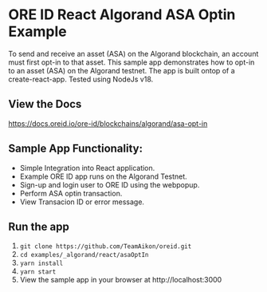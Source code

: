 # ORE ID React Algorand ASA Optin Example

To send and receive an asset (ASA) on the Algorand blockchain, an account must first opt-in to that asset.  This sample app demonstrates how to opt-in to an asset (ASA) on the Algorand testnet.  The app is built ontop of a create-react-app.  Tested using NodeJs v18.

## View the Docs
https://docs.oreid.io/ore-id/blockchains/algorand/asa-opt-in

## Sample App Functionality:
* Simple Integration into React application.
* Example ORE ID app runs on the Algorand Testnet.
* Sign-up and login user to ORE ID using the webpopup.
* Perform ASA optin transaction.
* View Transacion ID or error message.

## Run the app
1. ```git clone https://github.com/TeamAikon/oreid.git```
2. ```cd examples/_algorand/react/asaOptIn```
3. ```yarn install```
4. ```yarn start```
5.  View the sample app in your browser at http://localhost:3000